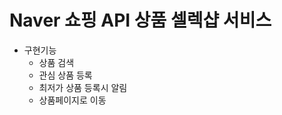 Naver 쇼핑 API 상품 셀렉샵 서비스
============================

* 구현기능
    - 상품 검색
    - 관심 상품 등록
    - 최저가 상품 등록시 알림
    - 상품페이지로 이동

